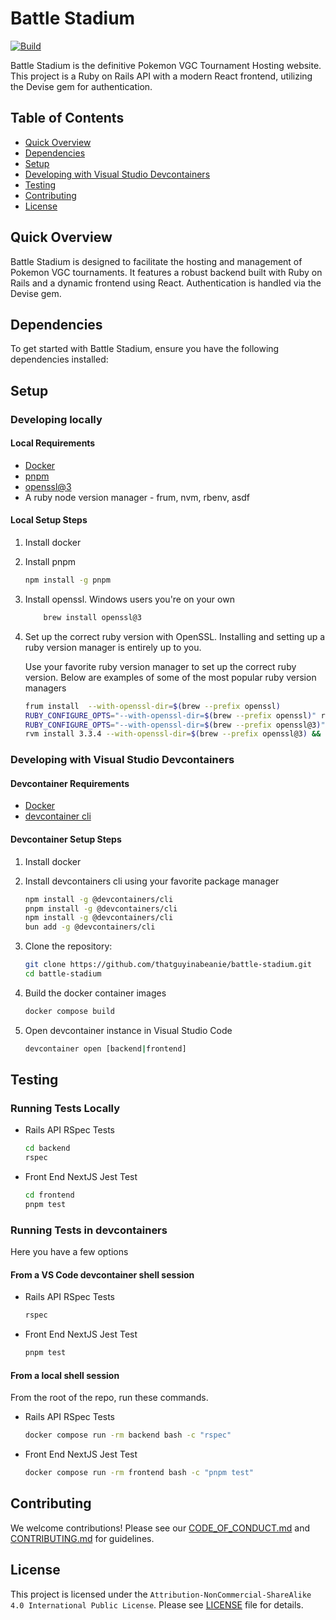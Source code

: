 # Battle Stadium

[![Build](https://github.com/thatguyinabeanie/battle-stadium/actions/workflows/ruby_on_rails.yml/badge.svg?branch=main)](https://github.com/thatguyinabeanie/battle-stadium/actions/workflows/ruby_on_rails.yml)

Battle Stadium is the definitive Pokemon VGC Tournament Hosting website. This project is a Ruby on Rails API with a modern React frontend, utilizing the Devise gem for authentication.

## Table of Contents

- [Quick Overview](#quick-overview)
- [Dependencies](#dependencies)
- [Setup](#setup)
- [Developing with Visual Studio Devcontainers](#developing-with-visual-studio-devcontainers)
- [Testing](#testing)
- [Contributing](#contributing)
- [License](#license)

## Quick Overview

Battle Stadium is designed to facilitate the hosting and management of Pokemon VGC tournaments. It features a robust backend built with Ruby on Rails and a dynamic frontend using React. Authentication is handled via the Devise gem.

## Dependencies

To get started with Battle Stadium, ensure you have the following dependencies installed:

## Setup

### Developing locally

#### Local Requirements

- [Docker](https://docs.docker.com/get-docker/)
- [pnpm](https://pnpm.io/)
- [openssl@3](https://formulae.brew.sh/formula/openssl@3)
- A ruby node version manager - frum, nvm, rbenv, asdf

#### Local Setup Steps

1. Install docker

2. Install pnpm

    ```bash
    npm install -g pnpm
    ```

3. Install openssl. Windows users you're on your own

    ```bash
        brew install openssl@3
    ```

4. Set up the correct ruby version with OpenSSL. Installing and setting up a ruby version manager is entirely up to you.

    Use your favorite ruby version manager to set up the correct ruby version. Below are examples of some of
    the most popular ruby version managers

    ```bash
    frum install  --with-openssl-dir=$(brew --prefix openssl)
    RUBY_CONFIGURE_OPTS="--with-openssl-dir=$(brew --prefix openssl)" rbenv install
    RUBY_CONFIGURE_OPTS="--with-openssl-dir=$(brew --prefix openssl@3)" asdf install ruby
    rvm install 3.3.4 --with-openssl-dir=$(brew --prefix openssl@3) && rvm use
    ```

### Developing with Visual Studio Devcontainers

#### Devcontainer Requirements

- [Docker](https://docs.docker.com/get-docker/)
- [devcontainer cli](https://github.com/devcontainers/cli)

#### Devcontainer Setup Steps

1. Install docker

2. Install devcontainers cli using your favorite package manager

    ```bash
    npm install -g @devcontainers/cli
    pnpm install -g @devcontainers/cli
    npm install -g @devcontainers/cli
    bun add -g @devcontainers/cli
    ```

3. Clone the repository:

    ```bash
    git clone https://github.com/thatguyinabeanie/battle-stadium.git
    cd battle-stadium
    ```

4. Build the docker container images

    ```bash
    docker compose build
    ```

5. Open devcontainer instance in Visual Studio Code

    ```bash
    devcontainer open [backend|frontend]
    ```

## Testing

### Running Tests Locally

- Rails API RSpec Tests

    ```bash
    cd backend
    rspec
    ```

- Front End NextJS Jest Test

    ```bash
    cd frontend
    pnpm test
    ```

### Running Tests in devcontainers

Here you have a few options

#### From a VS Code devcontainer shell session

- Rails API RSpec Tests

    ```bash
    rspec
    ```

- Front End NextJS Jest Test

    ```bash
    pnpm test
    ```

#### From a local shell session

From the root of the repo, run these commands.

- Rails API RSpec Tests

    ```bash
    docker compose run -rm backend bash -c "rspec"
    ```

- Front End NextJS Jest Test

    ```bash
    docker compose run -rm frontend bash -c "pnpm test"
    ```

## Contributing

We welcome contributions! Please see our [CODE_OF_CONDUCT.md](CODE_OF_CONDUCT.md) and [CONTRIBUTING.md](CONTRIBUTING.md) for guidelines.

## License

This project is licensed under the `Attribution-NonCommercial-ShareAlike 4.0 International Public License`. Please see [LICENSE](./LICENSE) file for details.
